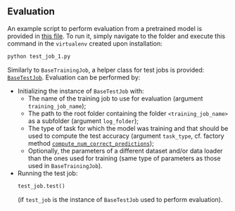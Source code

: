 ## Evaluation
An example script to perform evaluation from a pretrained model is provided in [this file](../training_jobs/mesh_classification/shrec_16/test_job_1.py). To run it, simply navigate to the folder and execute this command in the `virtualenv` created upon installation:
```bash
python test_job_1.py
```

Similarly to `BaseTrainingJob`, a helper class for test jobs is provided: [`BaseTestJob`](../pd_mesh_net/utils/base_test_job.py).
Evaluation can be performed by:
- Initializing the instance of `BaseTestJob` with:
    - The name of the training job to use for evaluation (argument `training_job_name`);
    - The path to the root folder containing the folder `<training_job_name>` as a subfolder (argument `log_folder`);
    - The type of task for which the model was training and that should be used to compute the test accuracy (argument `task_type`, cf. factory method [`compute_num_correct_predictions`](../pd_mesh_net/utils/losses.py));
    - Optionally, the parameters of a different dataset and/or data loader than the ones used for training (same type of parameters as those used in `BaseTrainingJob`).
- Running the test job:
    ```python
    test_job.test()
    ```
    (if `test_job` is the instance of `BaseTestJob` used to perform evaluation).
